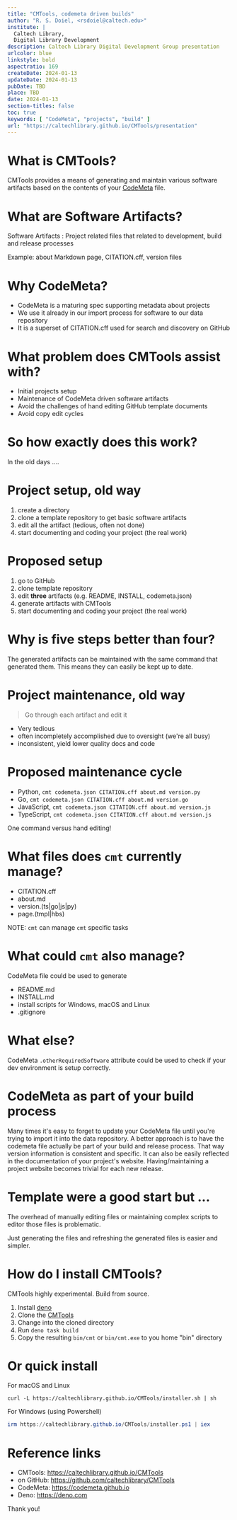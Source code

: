 ```yaml
---
title: "CMTools, codemeta driven builds"
author: "R. S. Doiel, <rsdoiel@caltech.edu>"
institute: |
  Caltech Library,
  Digital Library Development
description: Caltech Library Digital Development Group presentation
urlcolor: blue
linkstyle: bold
aspectratio: 169
createDate: 2024-01-13
updateDate: 2024-01-13
pubDate: TBD
place: TBD
date: 2024-01-13
section-titles: false
toc: true
keywords: [ "CodeMeta", "projects", "build" ]
url: "https://caltechlibrary.github.io/CMTools/presentation"
---
```


# What is CMTools?

CMTools provides a means of generating and maintain various software artifacts based on the contents of your [CodeMeta](https://codemeta.github.io) file.

# What are Software Artifacts?

Software Artifacts
: Project related files that related to development, build and release processes

Example: about Markdown page, CITATION.cff, version files

# Why CodeMeta?

- CodeMeta is a maturing spec supporting metadata about projects
- We use it already in our import process for software to our data repository
- It is a superset of CITATION.cff used for search and discovery on GitHub

# What problem does CMTools assist with?

- Initial projects setup
- Maintenance of CodeMeta driven software artifacts
- Avoid the challenges of hand editing GitHub template documents
- Avoid copy edit cycles

# So how exactly does this work?

In the old days ....

# Project setup, old way

1. create a directory
2. clone a template repository to get basic software artifacts
3. edit all the artifact (tedious, often not done)
4. start documenting and coding your project (the real work)

# Proposed setup

1. go to GitHub
2. clone template repository
3. edit **three** artifacts (e.g. README, INSTALL, codemeta.json)
4. generate artifacts with CMTools
5. start documenting and coding your project (the real work)

# Why is five steps better than four?

The generated artifacts can be maintained with the same command that generated them. This means they can easily be kept up to date.

# Project maintenance, old way

> Go through each artifact and edit it

- Very tedious
- often incompletely accomplished due to oversight (we're all busy)
- inconsistent, yield lower quality docs and code

# Proposed maintenance cycle

- Python, `cmt codemeta.json CITATION.cff about.md version.py`
- Go, `cmt codemeta.json CITATION.cff about.md version.go`
- JavaScript, `cmt codemeta.json CITATION.cff about.md version.js`
- TypeScript, `cmt codemeta.json CITATION.cff about.md version.js`

One command versus hand editing!

# What files does `cmt` currently manage?

- CITATION.cff
- about.md
- version.(ts|go|js|py)
- page.(tmpl|hbs)

NOTE: `cmt` can manage `cmt` specific tasks

# What could `cmt` also manage?

CodeMeta file could be used to generate 

- README.md
- INSTALL.md
- install scripts for Windows, macOS and Linux
- .gitignore

# What else?

CodeMeta `.otherRequiredSoftware` attribute could be used to check if your dev environment is setup correctly.

# CodeMeta as part of your build process

Many times it's easy to forget to update your CodeMeta file until you're trying to import it into the data repository.  A better approach is to have the codemeta file actually be part of your build and release process. That way version information is consistent and specific. It can also be easily reflected in the documentation of your project's website. Having/maintaining a project website becomes trivial for each new release.

# Template were a good start but ...

The overhead of manually editing files or maintaining complex scripts to editor those files is problematic.

Just generating the files and refreshing the generated files is easier and simpler.

# How do I install CMTools?

CMTools highly experimental. Build from source.

1. Install [deno](https://deno.com/)
2. Clone the [CMTools](https://github.com/caltechlibrary/CMTools)
3. Change into the cloned directory
4. Run `deno task build`
5. Copy the resulting `bin/cmt` or `bin/cmt.exe` to you home "bin" directory

# Or quick install

For macOS and Linux

~~~shell
curl -L https://caltechlibrary.github.io/CMTools/installer.sh | sh
~~~

For Windows (using Powershell)

~~~ps1
irm https://caltechlibrary.github.io/CMTools/installer.ps1 | iex
~~~

# Reference links

- CMTools: <https://caltechlibrary.github.io/CMTools>
- on GitHub: <https://github.com/caltechlibrary/CMTools>
- CodeMeta: <https://codemeta.github.io>
- Deno: <https://deno.com>

Thank you!